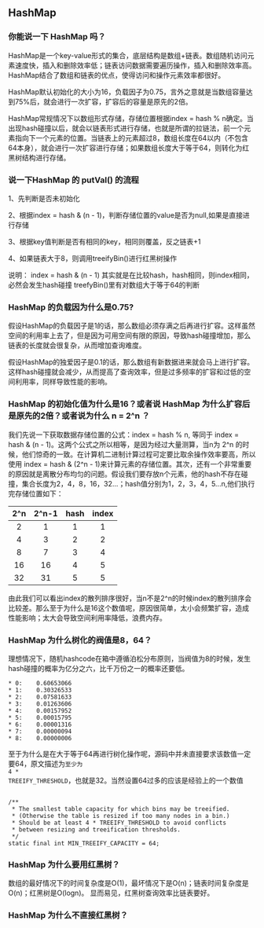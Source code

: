 ## HashMap

### 你能说一下 HashMap 吗？

HashMap是一个key-value形式的集合，底层结构是数组+链表。数组随机访问元素速度快，插入和删除效率低；链表访问数据需要遍历操作，插入和删除效率高。HashMap结合了数组和链表的优点，使得访问和操作元素效率都很好。

HashMap默认初始化的大小为16，负载因子为0.75，言外之意就是当数组容量达到75%后，就会进行一次扩容，扩容后的容量是原先的2倍。

HashMap常规情况下以数组形式存储，存储位置根据index = hash % n确定。当出现hash碰撞以后，就会以链表形式进行存储，也就是所谓的拉链法，前一个元素指向下一个元素的位置。当链表上的元素超过8，数组长度在64以内（不包含64本身），就会进行一次扩容进行存储；如果数组长度大于等于64，则转化为红黑树结构进行存储。

### 说一下HashMap 的 putVal() 的流程

1、先判断是否未初始化

2、根据index = hash & (n - 1)，判断存储位置的value是否为null,如果是直接进行存储

3、根据key值判断是否有相同的key，相同则覆盖，反之链表+1

4、如果链表大于8，则调用treeifyBin()进行红黑树操作

说明：
index = hash & (n - 1) 其实就是在比较hash，hash相同，则index相同，必然会发生hash碰撞
treefyBin()里有对数组大于等于64的判断

### HashMap 的负载因为什么是0.75?

假设HashMap的负载因子是1的话，那么数组必须存满之后再进行扩容。这样虽然空间的利用率上去了，但是因为可用空间有限的原因，导致hash碰撞增加，那么链表的长度就会很复杂，从而增加查询难度。

假设HashMap的独爱因子是0.1的话，那么数组有新数据进来就会马上进行扩容。这样hash碰撞就会减少，从而提高了查询效率，但是过多频率的扩容和过低的空间利用率，同样导致性能的影响。

### HashMap 的初始化值为什么是16？或者说 HashMap 为什么扩容后是原先的2倍？或者说为什么 n = 2^n ？

我们先说一下获取数据存储位置的公式：index = hash % n, 等同于 index = hash & (n - 1)。这两个公式之所以相等，是因为经过大量测算，当n为 2^n 的时候，他们惊奇的一致。在计算机二进制计算过程可定要比取余操作效率要高，所以使用 index = hash & (2^n - 1)来计算元素的存储位置。其次，还有一个非常重要的原因就是离散分布均匀的问题。假设我们要存放n个元素，他的hash不存在碰撞，集合长度为2，4，8，16，32...；hash值分别为1，2，3，4，5...n,他们执行完存储位置如下：

| 2^n  | 2^n-1 | hash | index |
| :--: | :---: | :--: | :---: |
|  2   |   1   |  1   |   1   |
|  4   |   3   |  2   |   2   |
|  8   |   7   |  3   |   4   |
|  16  |  16   |  4   |   5   |
|  32  |  31   |  5   |   5   |

由此我们可以看出index的散列排序很好，当n不是2^n的时候index的散列排序会比较差。那么至于为什么是16这个数值呢，原因很简单，太小会频繁扩容，造成性能影响；太大会导致空间利用率降低，浪费内存。

### HashMap 为什么树化的阀值是8，64？

理想情况下，随机hashcode在箱中遵循泊松分布原则，当阀值为8的时候，发生hash碰撞的概率为亿分之六，比千万份之一的概率还要低。
```
* 0:    0.60653066
* 1:    0.30326533
* 2:    0.07581633
* 3:    0.01263606
* 4:    0.00157952
* 5:    0.00015795
* 6:    0.00001316
* 7:    0.00000094
* 8:    0.00000006
```
至于为什么是在大于等于64再进行树化操作呢，源码中并未直接要求该数值一定要64，原文描述为<code>至少为 4 * TREEIFY_THRESHOLD</code>，也就是32。当然设置64过多的应该是经验上的一个数值
```

/**
 * The smallest table capacity for which bins may be treeified.
 * (Otherwise the table is resized if too many nodes in a bin.)
 * Should be at least 4 * TREEIFY_THRESHOLD to avoid conflicts
 * between resizing and treeification thresholds.
 */
static final int MIN_TREEIFY_CAPACITY = 64;
```


### HashMap 为什么要用红黑树？

数组的最好情况下的时间复杂度是O(1)，最坏情况下是O(n)；链表时间复杂度是O(n)；红黑树是O(logn)。
显而易见，红黑树查询效率比链表要好。

### HashMap 为什么不直接红黑树？



